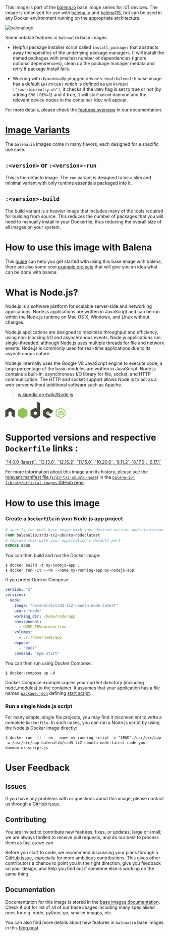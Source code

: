 <!-- THIS IS AUTO-GENERATED CONTENT. DO NOT MANUALLY EDIT. -->

This image is part of the [balena.io][balena] base image series for IoT devices. The image is optimized for use with [balena.io][balena] and [balenaOS][balena-os], but can be used in any Docker environment running on the appropriate architecture.

![balenalogo](https://avatars2.githubusercontent.com/u/6157842?s=200&v=4).

Some notable features in `balenalib` base images:

- Helpful package installer script called `install_packages` that abstracts away the specifics of the underlying package managers. It will install the named packages with smallest number of dependencies (ignore optional dependencies), clean up the package manager medata and retry if package install fails.

- Working with dynamically plugged devices: each `balenalib` base image has a default `ENTRYPOINT` which is defined as `ENTRYPOINT ["/usr/bin/entry.sh"]`, it checks if the `UDEV` flag is set to true or not (by adding `ENV UDEV=1`) and if true, it will start `udevd` daemon and the relevant device nodes in the container /dev will appear.

For more details, please check the [features overview](https://www.balena.io/docs/reference/base-images/base-images/#features-overview) in our documentation.

# [Image Variants][variants]

The `balenalib` images come in many flavors, each designed for a specific use case.

## `:<version>` or `:<version>-run`

This is the defacto image. The `run` variant is designed to be a slim and minimal variant with only runtime essentials packaged into it.

## `:<version>-build`

The build variant is a heavier image that includes many of the tools required for building from source. This reduces the number of packages that you will need to manually install in your Dockerfile, thus reducing the overall size of all images on your system.

[variants]: https://www.balena.io/docs/reference/base-images/base-images/#run-vs-build?ref=dockerhub

# How to use this image with Balena

This [guide][getting-started] can help you get started with using this base image with balena, there are also some cool [example projects][example-projects] that will give you an idea what can be done with balena.

# What is Node.js?

Node.js is a software platform for scalable server-side and networking applications. Node.js applications are written in JavaScript and can be run within the Node.js runtime on Mac OS X, Windows, and Linux without changes.

Node.js applications are designed to maximize throughput and efficiency, using non-blocking I/O and asynchronous events. Node.js applications run single-threaded, although Node.js uses multiple threads for file and network events. Node.js is commonly used for real-time applications due to its asynchronous nature.

Node.js internally uses the Google V8 JavaScript engine to execute code; a large percentage of the basic modules are written in JavaScript. Node.js contains a built-in, asynchronous I/O library for file, socket, and HTTP communication. The HTTP and socket support allows Node.js to act as a web server without additional software such as Apache.

> [wikipedia.org/wiki/Node.js](https://en.wikipedia.org/wiki/Node.js)

![logo](https://raw.githubusercontent.com/docker-library/docs/01c12653951b2fe592c1f93a13b4e289ada0e3a1/node/logo.png).

# Supported versions and respective `Dockerfile` links :

[&#x60;14.0.0 (latest)&#x60;, &#x60;13.13.0&#x60;, &#x60;12.16.2&#x60;, &#x60;11.15.0&#x60;, &#x60;10.20.0&#x60;, &#x60;9.11.2&#x60;, &#x60;8.17.0&#x60;, &#x60;6.17.1&#x60;](https://github.com/balena-io-library/base-images/tree/master/balena-base-images/node/srd3-tx2/ubuntu/)

For more information about this image and its history, please see the [relevant manifest file (`srd3-tx2-ubuntu-node`)](https://github.com/balena-io-library/official-images/blob/master/library/srd3-tx2-ubuntu-node) in the [`balena-io-library/official-images` GitHub repo](https://github.com/balena-io-library/official-images).

# How to use this image

### Create a `Dockerfile` in your Node.js app project

```dockerfile
# specify the node base image with your desired version node:<version>
FROM balenalib/srd3-tx2-ubuntu-node:latest
# replace this with your application's default port
EXPOSE 8888
```

You can then build and run the Docker image:

```console
$ docker build -t my-nodejs-app .
$ docker run -it --rm --name my-running-app my-nodejs-app
```

If you prefer Docker Compose:

```yml
version: "2"
services:
  node:
    image: "balenalib/srd3-tx2-ubuntu-node:latest"
    user: "node"
    working_dir: /home/node/app
    environment:
      - NODE_ENV=production
    volumes:
      - ./:/home/node/app
    expose:
      - "8081"
    command: "npm start"
```

You can then run using Docker Compose:

```console
$ docker-compose up -d
```

Docker Compose example copies your current directory (including node_modules) to the container.
It assumes that your application has a file named [`package.json`](https://docs.npmjs.com/files/package.json)
defining [start script](https://docs.npmjs.com/misc/scripts#default-values).

### Run a single Node.js script

For many simple, single file projects, you may find it inconvenient to write a
complete `Dockerfile`. In such cases, you can run a Node.js script by using the
Node.js Docker image directly:

```console
$ docker run -it --rm --name my-running-script -v "$PWD":/usr/src/app -w /usr/src/app balenalib/srd3-tx2-ubuntu-node:latest node your-daemon-or-script.js
```

[example-projects]: https://www.balena.io/docs/learn/getting-started/srd3-tx2/nodejs/#example-projects?ref=dockerhub
[getting-started]: https://www.balena.io/docs/learn/getting-started/srd3-tx2/nodejs/?ref=dockerhub

# User Feedback

## Issues

If you have any problems with or questions about this image, please contact us through a [GitHub issue](https://github.com/balena-io-library/base-images/issues).

## Contributing

You are invited to contribute new features, fixes, or updates, large or small; we are always thrilled to receive pull requests, and do our best to process them as fast as we can.

Before you start to code, we recommend discussing your plans through a [GitHub issue](https://github.com/balena-io-library/base-images/issues), especially for more ambitious contributions. This gives other contributors a chance to point you in the right direction, give you feedback on your design, and help you find out if someone else is working on the same thing.

## Documentation

Documentation for this image is stored in the [base images documentation][docs]. Check it out for list of all of our base images including many specialised ones for e.g. node, python, go, smaller images, etc.

You can also find more details about new features in `balenalib` base images in this [blog post][migration-docs]

[docs]: https://www.balena.io/docs/reference/base-images/base-images/#balena-base-images?ref=dockerhub
[variants]: https://www.balena.io/docs/reference/base-images/base-images/#run-vs-build?ref=dockerhub
[migration-docs]: https://www.balena.io/blog/new-year-new-balena-base-images/?ref=dockerhub
[balena]: https://balena.io/?ref=dockerhub
[balena-os]: https://www.balena.io/os/?ref=dockerhub